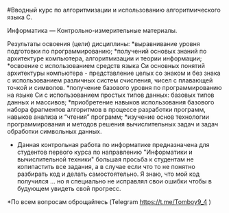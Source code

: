 #Вводный курс по алгоритмизации и использованию алгоритмического языка С.

Информатика — Контрольно-измерительные материалы.

Результаты освоения (цели) дисциплины:
*выравнивание уровня подготовки по программированию;
*получений основых знаний по архитектуре компьютера, алгоритмизации и теории информации;
*освоение с использованием средств языка Си  основных  понятий  архитектуры  компьютера - представление целых со знаком и без знака с использованием 
 различных систем счисления, чисел с плавающей точкой и символов.
*получение базового уровня по программированию на языке Си с использованием простых типов данных:  базовых типов данных и массивов;
*приобретение навыков использования базового набора фрагментов алгоритмов в процессе разработки программ, навыков анализа и “чтения” программ;
*изучение основ технологии программирования и методов решения  вычислительных задач и задач обработки символьных данных.

* Данная контрольная работа по информатике предназначена для студентов первого
  курса по направлению "Информатики и вычислительной техники"
  большая просьба к студентам не копипастить все задания, а в случае
  если что то не понятно разбирать код и делать самостоятельно.
  Я знаю, что мой код получился ... но я специально не исправлял свои ошибки
  чтобы в будующем увидеть свой прогресс.

*По всем вопросам оброщайтесь (Telegram https://t.me/Tomboy9_4 )
